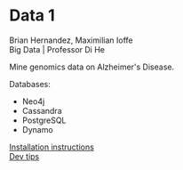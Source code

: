 # Data 1

Brian Hernandez, Maximilian Ioffe <br>
Big Data | Professor Di He

Mine genomics data on Alzheimer's Disease.

Databases:
- Neo4j
- Cassandra
- PostgreSQL
- Dynamo

[Installation instructions](https://github.com/mikmaks97/bigdatagenes/blob/master/docs/installation.md)<br>
[Dev tips](https://github.com/mikmaks97/bigdatagenes/blob/master/docs/dev.md)
